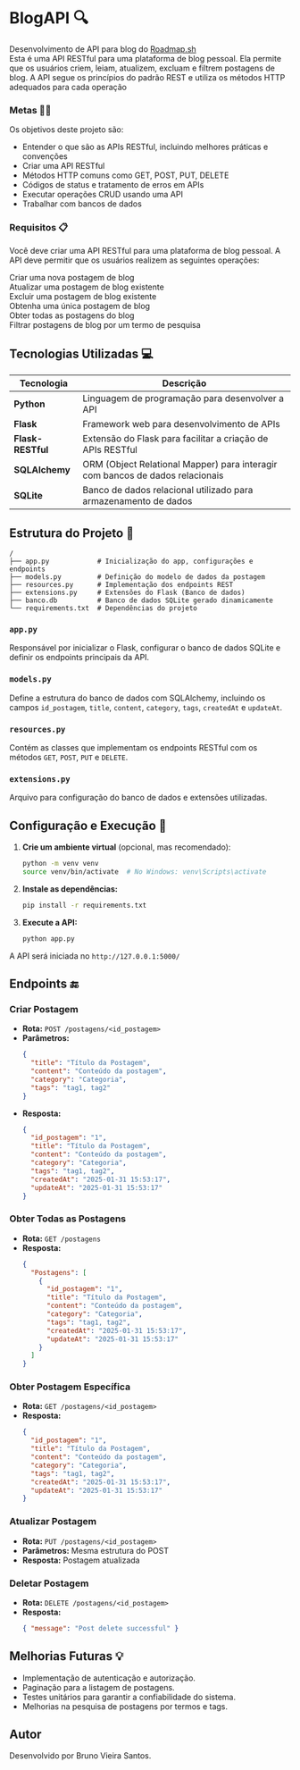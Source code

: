 # BlogAPI 🔍
Desenvolvimento de API para blog do [Roadmap.sh](https://roadmap.sh/projects/blogging-platform-api)  
Esta é uma API RESTful para uma plataforma de blog pessoal. Ela permite que os usuários criem, leiam, atualizem, excluam e filtrem postagens de blog. A API segue os princípios do padrão REST e utiliza os métodos HTTP adequados para cada operação  


### Metas 📝✅
Os objetivos deste projeto são:

* Entender o que são as APIs RESTful, incluindo melhores práticas e convenções  
* Criar uma API RESTful  
* Métodos HTTP comuns como GET, POST, PUT, DELETE  
* Códigos de status e tratamento de erros em APIs  
* Executar operações CRUD usando uma API  
* Trabalhar com bancos de dados  

### Requisitos 📋
Você deve criar uma API RESTful para uma plataforma de blog pessoal. A API deve permitir que os usuários realizem as seguintes operações:  


Criar uma nova postagem de blog  
Atualizar uma postagem de blog existente  
Excluir uma postagem de blog existente  
Obtenha uma única postagem de blog  
Obter todas as postagens do blog  
Filtrar postagens de blog por um termo de pesquisa  

## Tecnologias Utilizadas 💻

| Tecnologia	        |Descrição|
|--------------------|----|
| **Python**         |Linguagem de programação para desenvolver a API|
| **Flask**          |	Framework web para desenvolvimento de APIs|  
| **Flask-RESTful**	 |Extensão do Flask para facilitar a criação de APIs RESTful  |
| **SQLAlchemy**	    |ORM (Object Relational Mapper) para interagir com bancos de dados relacionais|
| **SQLite**	        |Banco de dados relacional utilizado para armazenamento de dados|

  

## Estrutura do Projeto  🧱
```
/
├── app.py            # Inicialização do app, configurações e endpoints
├── models.py         # Definição do modelo de dados da postagem
├── resources.py      # Implementação dos endpoints REST
├── extensions.py     # Extensões do Flask (Banco de dados)
├── banco.db          # Banco de dados SQLite gerado dinamicamente
└── requirements.txt  # Dependências do projeto
```

### `app.py`
Responsável por inicializar o Flask, configurar o banco de dados SQLite e definir os endpoints principais da API.

### `models.py`
Define a estrutura do banco de dados com SQLAlchemy, incluindo os campos `id_postagem`, `title`, `content`, `category`, `tags`, `createdAt` e `updateAt`.

### `resources.py`
Contém as classes que implementam os endpoints RESTful com os métodos `GET`, `POST`, `PUT` e `DELETE`.

### `extensions.py`
Arquivo para configuração do banco de dados e extensões utilizadas.


## Configuração e Execução  🧮

  
1. **Crie um ambiente virtual** (opcional, mas recomendado):
   ```sh
   python -m venv venv
   source venv/bin/activate  # No Windows: venv\Scripts\activate
   ```

2. **Instale as dependências:**
   ```sh
   pip install -r requirements.txt
   ```

3. **Execute a API:**
   ```sh
   python app.py
   ```

A API será iniciada no `http://127.0.0.1:5000/`

## Endpoints  🔚
### **Criar Postagem**
- **Rota:** `POST /postagens/<id_postagem>`
- **Parâmetros:**
  ```json
  {
    "title": "Título da Postagem",
    "content": "Conteúdo da postagem",
    "category": "Categoria",
    "tags": "tag1, tag2"
  }
  ```
- **Resposta:**
  ```json
  {
    "id_postagem": "1",
    "title": "Título da Postagem",
    "content": "Conteúdo da postagem",
    "category": "Categoria",
    "tags": "tag1, tag2",
    "createdAt": "2025-01-31 15:53:17",
    "updateAt": "2025-01-31 15:53:17"
  }
  ```

### **Obter Todas as Postagens**
- **Rota:** `GET /postagens`
- **Resposta:**
  ```json
  {
    "Postagens": [
      {
        "id_postagem": "1",
        "title": "Título da Postagem",
        "content": "Conteúdo da postagem",
        "category": "Categoria",
        "tags": "tag1, tag2",
        "createdAt": "2025-01-31 15:53:17",
        "updateAt": "2025-01-31 15:53:17"
      }
    ]
  }
  ```

### **Obter Postagem Específica**
- **Rota:** `GET /postagens/<id_postagem>`
- **Resposta:**
  ```json
  {
    "id_postagem": "1",
    "title": "Título da Postagem",
    "content": "Conteúdo da postagem",
    "category": "Categoria",
    "tags": "tag1, tag2",
    "createdAt": "2025-01-31 15:53:17",
    "updateAt": "2025-01-31 15:53:17"
  }
  ```

### **Atualizar Postagem**
- **Rota:** `PUT /postagens/<id_postagem>`
- **Parâmetros:** Mesma estrutura do POST
- **Resposta:** Postagem atualizada

### **Deletar Postagem**
- **Rota:** `DELETE /postagens/<id_postagem>`
- **Resposta:**
  ```json
  { "message": "Post delete successful" }
  ```


## Melhorias Futuras  💡
- Implementação de autenticação e autorização.
- Paginação para a listagem de postagens.
- Testes unitários para garantir a confiabilidade do sistema.
- Melhorias na pesquisa de postagens por termos e tags.

## Autor
Desenvolvido por Bruno Vieira Santos.


